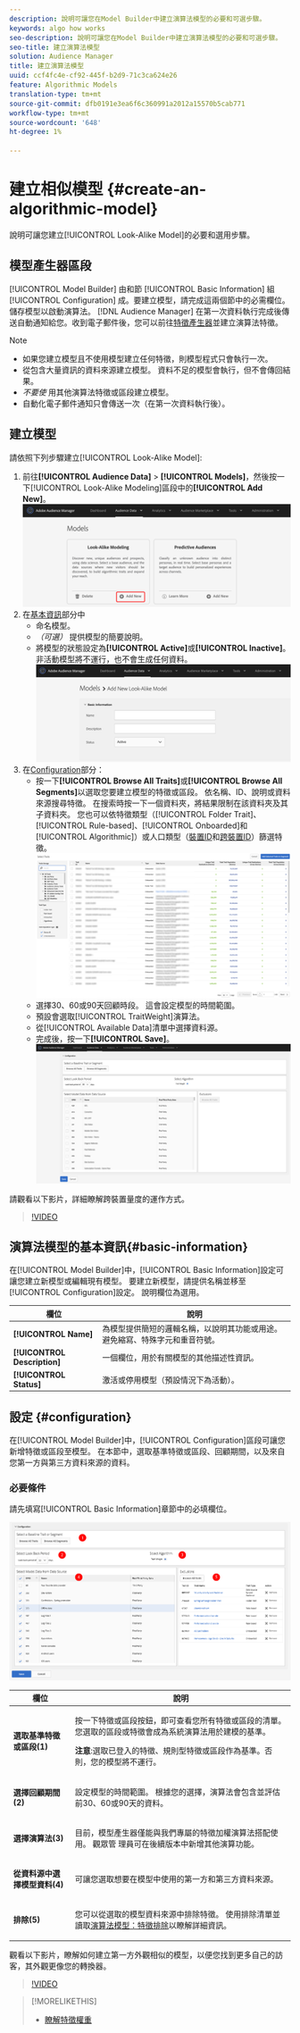 ```yaml
---
description: 說明可讓您在Model Builder中建立演算法模型的必要和可選步驟。
keywords: algo how works
seo-description: 說明可讓您在Model Builder中建立演算法模型的必要和可選步驟。
seo-title: 建立演算法模型
solution: Audience Manager
title: 建立演算法模型
uuid: ccf4fc4e-cf92-445f-b2d9-71c3ca624e26
feature: Algorithmic Models
translation-type: tm+mt
source-git-commit: dfb0191e3ea6f6c360991a2012a15570b5cab771
workflow-type: tm+mt
source-wordcount: '648'
ht-degree: 1%

---
```



# 建立相似模型 {#create-an-algorithmic-model}

說明可讓您建立[!UICONTROL Look-Alike Model]的必要和選用步驟。

## 模型產生器區段

[!UICONTROL Model Builder] 由和節 [!UICONTROL Basic Information] 組 [!UICONTROL Configuration] 成。要建立模型，請完成這兩個節中的必需欄位。 儲存模型以啟動演算法。 [!DNL Audience Manager] 在第一次資料執行完成後傳送自動通知給您。收到電子郵件後，您可以前往[特徵產生器](../../features/traits/about-trait-builder.md)並建立演算法特徵。

>[!NOTE]
>
>* 如果您建立模型且不使用模型建立任何特徵，則模型程式只會執行一次。
>* 從包含大量資訊的資料來源建立模型。 資料不足的模型會執行，但不會傳回結果。
>* *不要使* 用其他演算法特徵或區段建立模型。
>* 自動化電子郵件通知只會傳送一次（在第一次資料執行後）。


## 建立模型

請依照下列步驟建立[!UICONTROL Look-Alike Model]:

1. 前往&#x200B;**[!UICONTROL Audience Data]** > **[!UICONTROL Models]**，然後按一下[!UICONTROL Look-Alike Modeling]區段中的&#x200B;**[!UICONTROL Add New]**。
   ![look-like-add](assets/look-alike-add.png)
1. 在[基本資訊](../../features/algorithmic-models/create-model.md#basic-information)部分中
   * 命名模型。
   * *（可選）* 提供模型的簡要說明。
   * 將模型的狀態設定為&#x200B;**[!UICONTROL Active]**&#x200B;或&#x200B;**[!UICONTROL Inactive]**。 非活動模型將不運行，也不會生成任何資料。
      ![look-like-basic](assets/look-alike-basic.png)
1. 在[Configuration](../../features/algorithmic-models/create-model.md#configuration)部分：
   * 按一下&#x200B;**[!UICONTROL Browse All Traits]**&#x200B;或&#x200B;**[!UICONTROL Browse All Segments]**&#x200B;以選取您要建立模型的特徵或區段。 依名稱、ID、說明或資料來源搜尋特徵。 在搜索時按一下一個資料夾，將結果限制在該資料夾及其子資料夾。 您也可以依特徵類型（[!UICONTROL Folder Trait]、[!UICONTROL Rule-based]、[!UICONTROL Onboarded]和[!UICONTROL Algorithmic]）或人口類型（[裝置ID](../../reference/ids-in-aam.md)和[跨裝置ID](../../reference/ids-in-aam.md)）篩選特徵。
      ![瀏覽特徵](assets/browse-traits.png)
   * 選擇30、60或90天回顧時段。 這會設定模型的時間範圍。
   * 預設會選取[!UICONTROL TraitWeight]演算法。
   * 從[!UICONTROL Available Data]清單中選擇資料源。
   * 完成後，按一下&#x200B;**[!UICONTROL Save]**。
      ![look-laye-configuration](assets/look-alike-configuration.png)

請觀看以下影片，詳細瞭解跨裝置量度的運作方式。

>[!VIDEO](https://docs.adobe.com/content/help/en/audience-manager-learn/tutorials/build-and-manage-audiences/profile-merge/understanding-cross-device-metrics-in-audience-manager.html)

## 演算法模型的基本資訊{#basic-information}

<!-- r_model_basic.xml -->

在[!UICONTROL Model Builder]中，[!UICONTROL Basic Information]設定可讓您建立新模型或編輯現有模型。 要建立新模型，請提供名稱並移至[!UICONTROL Configuration]設定。 說明欄位為選用。

| 欄位 | 說明 |
|---|---|
| **[!UICONTROL Name]** | 為模型提供簡短的邏輯名稱，以說明其功能或用途。 避免縮寫、特殊字元和重音符號。 |
| **[!UICONTROL Description]** | 一個欄位，用於有關模型的其他描述性資訊。 |
| **[!UICONTROL Status]** | 激活或停用模型（預設情況下為活動）。 |

## 設定 {#configuration}

在[!UICONTROL Model Builder]中，[!UICONTROL Configuration]區段可讓您新增特徵或區段至模型。 在本節中，選取基準特徵或區段、回顧期間，以及來自您第一方與第三方資料來源的資料。

<!-- r_model_configuration.xml -->

### 必要條件

請先填寫[!UICONTROL Basic Information]章節中的必填欄位。

![](assets/lam_exclude_traits_numbered.png)

<table id="table_7A6BE5E5498D4776A30323B743954150"> 
 <thead> 
  <tr> 
   <th colname="col1" class="entry"> 欄位 </th> 
   <th colname="col2" class="entry"> 說明 </th> 
  </tr> 
 </thead>
 <tbody> 
  <tr> 
   <td colname="col1"> <p><b>選取基準特徵或區段(1)</b> </p> </td> 
   <td colname="col2"> <p>按一下特徵或區段按鈕，即可查看您所有特徵或區段的清單。 您選取的區段或特徵會成為系統演算法用於建模的基準。 </p> <p> <p><b>注意</b>:選取已登入的特徵、規則型特徵或區段作為基準。否則，您的模型將不運行。 </p> </p> </td> 
  </tr> 
  <tr> 
   <td colname="col1"> <p><b>選擇回顧期間(2)</b> </p> </td> 
   <td colname="col2"> <p>設定模型的時間範圍。 根據您的選擇，演算法會包含並評估前30、60或90天的資料。 </p> </td> 
  </tr> 
  <tr> 
   <td colname="col1"> <p><b>選擇演算法(3)</b> </p> </td> 
   <td colname="col2"> <p>目前，模型產生器僅能與我們專屬的<span class="keyword">特徵加權</span>演算法搭配使用。 <span class="keyword"> 觀眾管</span> 理員可在後續版本中新增其他演算功能。 </p> </td>
  </tr>
  <tr> 
   <td colname="col1"> <p><b>從資料源中選擇模型資料(4)</b> </p> </td> 
   <td colname="col2"> <p>可讓您選取想要在模型中使用的第一方和第三方資料來源。 </p> </td>
  </tr> 
  <tr> 
   <td colname="col1"> <p><b>排除(5)</b> </p> </td> 
   <td colname="col2"> <p>您可以從選取的模型資料來源中排除特徵。 使用<span class="wintitle">排除</span>清單並讀取<a href="../../features/algorithmic-models/trait-exclusion-algo-models.md">演算法模型：特徵排除</a>以瞭解詳細資訊。 </p> </td>
  </tr> 
 </tbody>
</table>

觀看以下影片，瞭解如何建立第一方外觀相似的模型，以便您找到更多自己的訪客，其外觀更像您的轉換器。

>[!VIDEO](https://video.tv.adobe.com/v/23504/)

>[!MORELIKETHIS]
>
>* [瞭解特徵權重](../../features/algorithmic-models/understanding-models.md#understanding-traitweight)

